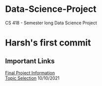 # Data-Science-Project
CS 418 - Semester long Data Science Project
# Harsh's first commit

## Important Links
[Final Project Information](https://docs.google.com/document/d/1iMmcJpgQAO5lYcqyx8f_2vpDmmMjbwcHVjNW2Uw66wA/edit)  
[Topic Selection](https://docs.google.com/document/d/1Qth-k50JnXEz-n_HokXtaduteay9h1EqQ2-33qPnFIw/edit) 10/10/2021
